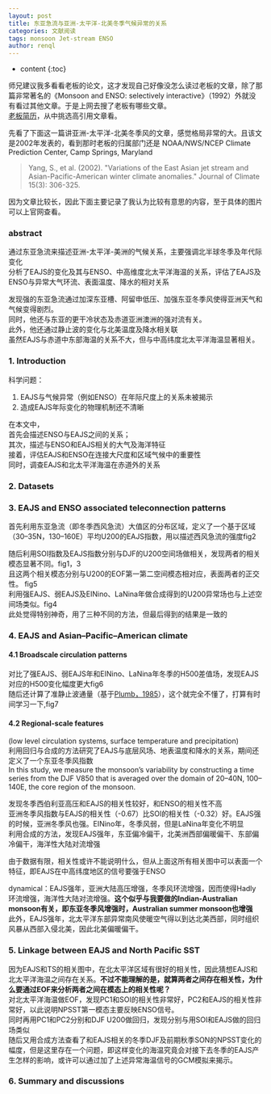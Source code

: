 ```yaml
---
layout: post
title: 东亚急流与亚洲-太平洋-北美冬季气候异常的关系
categories: 文献阅读
tags: monsoon Jet-stream ENSO
author: renql
---
```


* content
{:toc}

师兄建议我多看看老板的论文，这才发现自己好像没怎么读过老板的文章，除了那篇非常著名的《Monsoon and ENSO: selectively interactive》（1992）外就没有看过其他文章。于是上网去搜了老板有哪些文章。   
<a href="http://atmos.sysu.edu.cn/teacher/357" target="_blank">老板简历</a>，从中挑选高引用文章看。  

先看了下面这一篇讲亚洲-太平洋-北美冬季风的文章，感觉格局非常的大。且该文是2002年发表的，看到那时老板的归属部门还是 NOAA/NWS/NCEP Climate Prediction Center, Camp Springs, Maryland      
> Yang, S., et al. (2002). "Variations of the East Asian jet stream and Asian-Pacific-American winter climate anomalies." Journal of Climate 15(3): 306-325.

因为文章比较长，因此下面主要记录了我认为比较有意思的内容，至于具体的图片可以上官网查看。

### abstract ###
通过东亚急流来描述亚洲-太平洋-美洲的气候关系，主要强调北半球冬季及年代际变化   
分析了EAJS的变化及其与ENSO、中高维度北太平洋海温的关系，评估了EAJS及ENSO与异常大气环流、表面温度、降水的相对关系   

发现强的东亚急流通过加深东亚槽、阿留申低压、加强东亚冬季风使得亚洲天气和气候变得剧烈。   
同时，他还与东亚的更干冷状态及赤道亚洲澳洲的强对流有关。  
此外，他还通过静止波的变化与北美温度及降水相关联  
虽然EAJS与赤道中东部海温的关系不大，但与中高纬度北太平洋海温显著相关。  




### 1. Introduction   
科学问题：  
1. EAJS与气候异常（例如ENSO）在年际尺度上的关系未被揭示  
2. 造成EAJS年际变化的物理机制还不清晰  

在本文中，  
首先会描述ENSO与EAJS之间的关系；   
其次，描述与ENSO和EAJS相关的大气及海洋特征   
接着，评估EAJS和ENSO在连接大尺度和区域气候中的重要性  
同时，调查EAJS和北太平洋海温在赤道外的关系  

### 2. Datasets   
### 3. EAJS and ENSO associated teleconnection patterns  
首先利用东亚急流（即冬季西风急流）大值区的分布区域，定义了一个基于区域（30–35N，130–160E）平均U200的EAJS指数，用以描述西风急流的强度fig2   

随后利用SOI指数及EAJS指数分别与DJF的U200空间场做相关，发现两者的相关模态显著不同。fig1，3   
且这两个相关模态分别与U200的EOF第一第二空间模态相对应，表面两者的正交性。 fig5  
利用强EAJS、弱EAJS及EINino、LaNina年做合成得到的U200异常场也与上述空间场类似。fig4   
此处觉得特别神奇，用了三种不同的方法，但最后得到的结果是一致的

### 4. EAJS and Asian–Pacific–American climate   
#### 4.1 Broadscale circulation patterns      
对比了强EAJS、弱EAJS年和EINino、LaNina年冬季的H500差值场，发现EAJS对应的H500变化幅度更大fig6   
随后还计算了准静止波通量（基于<a href="https://journals.ametsoc.org/doi/pdf/10.1175/1520-0469%281985%29042%3C0217%3AOTTDPO%3E2.0.CO%3B2" target="_blank">Plumb，1985</a>），这个就完全不懂了，打算有时间学习一下,fig7   

#### 4.2 Regional-scale features 
(low level circulation systems, surface temperature and precipitation)    
利用回归与合成的方法研究了EAJS与底层风场、地表温度和降水的关系，期间还定义了一个东亚冬季风指数    
In this study, we measure the monsoon’s variability by constructing a time series from
the DJF V850 that is averaged over the domain of 20–40N, 100–140E, the core region of the monsoon.  

发现冬季西伯利亚高压和EAJS的相关性较好，和ENSO的相关性不高   
亚洲冬季风指数与EAJS的相关性（-0.67）比SOI的相关性（-0.32）好。EAJS强的时候，亚洲冬季风也强。EINino年，冬季风弱，但是LaNina年变化不明显   
利用合成的方法，发现EAJS强年，东亚偏冷偏干，北美洲西部偏暖偏干、东部偏冷偏干，海洋性大陆对流增强

由于数据有限，相关性或许不能说明什么，但从上面这所有相关图中可以表面一个特征，即EAJS在中高纬度地区的信号要强于ENSO   

dynamical：EAJS强年，亚洲大陆高压增强，冬季风环流增强，因而使得Hadly环流增强，海洋性大陆对流增强。**这个似乎与我要做的Indian-Australian monsoon有关，即东亚冬季风增强时，Australian summer monsoon也增强**   
此外，EAJS强年，北太平洋东部异常南风使暖空气得以到达北美西部，同时组织风暴从西部入侵北美，因此北美偏暖偏干。

### 5. Linkage between EAJS and North Pacific SST   
因为EAJS和TS的相关图中，在北太平洋区域有很好的相关性，因此猜想EAJS和北太平洋海温之间存在关系。**不过不能理解的是，就算两者之间存在相关性，为什么要通过EOF来分析两者之间在模态上的相关性呢？**   
对北太平洋海温做EOF，发现PC1和SOI的相关性非常好，PC2和EAJS的相关性非常好，以此说明NPSST第一模态主要反映ENSO信号。  
同时再用PC1和PC2分别和DJF U200做回归，发现分别与用SOI和EAJS做的回归场类似  
随后又用合成方法查看了和EAJS相关的冬季DJF及前期秋季SON的NPSST变化的幅度，但是这里存在一个问题，即这样变化的海温究竟会对接下去冬季的EAJS产生怎样的影响，或许可以通过加了上述异常海温信号的GCM模拟来揭示。   

### 6. Summary and discussions
